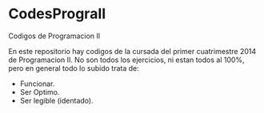CodesPrograII
=============

Codigos de Programacion II

En este repositorio hay codigos de la cursada del primer cuatrimestre 2014 de Programacion II. No son todos los ejercicios, ni estan todos al 100%, pero en general todo lo subido trata de:
- Funcionar.
- Ser Optimo.
- Ser legible (identado).
